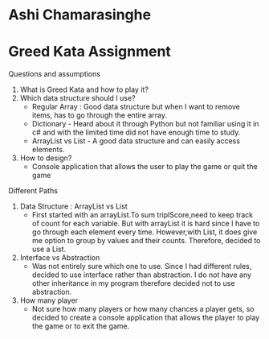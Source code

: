 # Ashi Chamarasinghe
# Greed Kata Assignment

Questions and assumptions
1. What is Greed Kata and how to play it?
2. Which data structure should I use?
   - Regular Array : Good data structure but when I want to remove items, has to go through the entire array.
   - Dictionary - Heard about it through Python but not familiar using it in c# and with the limited time did not 
                              have enough time to study.
   - ArrayList vs List - A good data structure and can easily access elements. 
3. How to design?
   - Console application that allows the user to play the game or quit the game
		
Different Paths 
1. Data Structure : ArrayList vs List
   - First started with an arrayList.To sum triplScore,need to keep track of count for each variable. 
		But with arrayList it is hard since I have to go through each element every time. However,with List, 
		it does give me option to group by values and their counts. Therefore, decided to use a List. 
2. Interface vs Abstraction
   - Was not entirely sure which one to use. Since I had different rules, decided to use interface rather than abstraction. I do not 		have any other inheritance in my program therefore decided not to use abstraction. 
3. How many player
   - Not sure how many players or how many chances a player gets, so decided to create a console application that 
                allows the player to play the game or to exit the game. 
		
